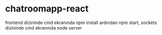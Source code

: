 # chatroomapp-react
frontend dizininde cmd ekranında npm install ardından npm start, 
sockets dizininde cmd ekranında node server

